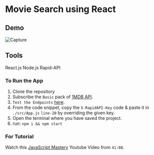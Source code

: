# Movie Search using React

## Demo
![Capture](https://user-images.githubusercontent.com/83405310/175789250-8d904256-3438-4d32-b6e4-f777a2a681d5.PNG)

## Tools
React.js
Node.js
Rapid-API

### To Run the App 
1. Clone the repository
2. Subscribe the `Basic` pack of [1MDB API](https://rapidapi.com/standingapi-standingapi-default/api/1mdb-data-searching/pricing).
3. `Test the Endpoints` [here](https://rapidapi.com/standingapi-standingapi-default/api/1mdb-data-searching/).
4. From the code snippet, copy the `X-RapidAPI-Key` code & paste it in `./src/App.js` `line-20` by overriding the given key.
5. Open the terminal where you have saved the project.
6. run: 
  `npm i && npm start` 

### For Tutorial
Watch this [JavaScript Mastery](https://youtu.be/b9eMGE7QtTk) Youtube Video from `41:08`.
